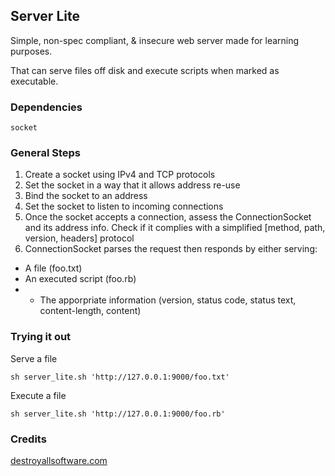 ## Server Lite

Simple, non-spec compliant, & insecure web server made for learning purposes.

That can serve files off disk and execute scripts when marked as executable.


### Dependencies

```
socket
```

### General Steps

1. Create a socket using IPv4 and TCP protocols
2. Set the socket in a way that it allows address re-use
3. Bind the socket to an address
4. Set the socket to listen to incoming connections
5. Once the socket accepts a connection, assess the ConnectionSocket and its address info. Check if it complies with a simplified [method, path, version, headers] protocol
6. ConnectionSocket parses the request then responds by either serving:
* A file (foo.txt)
* An executed script (foo.rb)
* + The apporpriate information (version, status code, status text, content-length, content)


### Trying it out

Serve a file
```
sh server_lite.sh 'http://127.0.0.1:9000/foo.txt'
```

Execute a file
```
sh server_lite.sh 'http://127.0.0.1:9000/foo.rb'
```


### Credits

[destroyallsoftware.com](https://www.destroyallsoftware.com/)